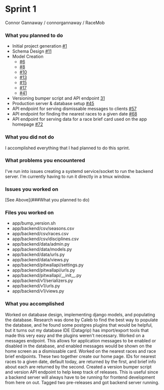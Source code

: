 # Sprint 1

Connor Gannaway / connorgannaway / RaceMob

### What you planned to do
- Initial project generation [#1](https://github.com/utk-cs340-fall23/RaceMob/issues/1)
- Schema Design [#11](https://github.com/utk-cs340-fall23/RaceMob/issues/11)
- Model Creation
  - [#6](https://github.com/utk-cs340-fall23/RaceMob/issues/6)
  - [#8](https://github.com/utk-cs340-fall23/RaceMob/issues/8)
  - [#10](https://github.com/utk-cs340-fall23/RaceMob/issues/10)
  - [#13](https://github.com/utk-cs340-fall23/RaceMob/issues/13)
  - [#15](https://github.com/utk-cs340-fall23/RaceMob/issues/15)
  - [#17](https://github.com/utk-cs340-fall23/RaceMob/issues/17)
  - [#41](https://github.com/utk-cs340-fall23/RaceMob/issues/41)
- Versioning bumper script and API endpoint [31](https://github.com/utk-cs340-fall23/RaceMob/issues/31)
- Production server & database setup [#45](https://github.com/utk-cs340-fall23/RaceMob/issues/57)
- API endpoint for serving dismissable messages to clients [#57](https://github.com/utk-cs340-fall23/RaceMob/issues/57)
- API endpoint for finding the nearest races to a given date [#68](https://github.com/utk-cs340-fall23/RaceMob/issues/68)
- API endpoint for serving data for a race brief card used on the app homepage [#72](https://github.com/utk-cs340-fall23/RaceMob/issues/72)

### What you did not do
I accomplished everything that I had planned to do this sprint.

### What problems you encountered
I've run into issues creating a systemd service/socket to run the backend server. I'm currently having to run it directly in a tmux window.

### Issues you worked on
[See Above](###What you planned to do)

### Files you worked on
- app/bump_version.sh
- app/backend/csv/seasons.csv
- app/backend/csv/races.csv
- app/backend/csv/disciplines.csv
- app/backend/data/admin.py
- app/backend/data/models.py
- app/backend/data/urls.py
- app/backend/data/views.py
- app/backend/pitwallapi/settings.py
- app/backend/pitwallapi/urls.py
- app/backend/pitwallapi/\_\_init\_\_.py
- app/backend/v1/serializers.py
- app/backend/v1/urls.py
- app/backend/v1/views.py

### What you accomplished
Worked on database design, implementing django models, and populating the database. Research was done by Caleb to find the best way to populate the database, and he found some postgres plugins that would be helpful, but it turns out my database IDE (Datagrip) has import/export tools that made this very easy and the plugins weren't necessary.
Worked on a messages endpoint. This allows for application messages to be enabled or disabled in the database, and enabled messages would be shown on the home screen as a dismissable card.
Worked on the nearest races and race brief endpoints. These two together create our home page. IDs for nearest races to a given date, default today, are returned by the first, and brief info about each are returned by the second.
Created a version bumper script and version API endpoint to help keep track of releases. This is useful since a backend server will always have to be running for frontend development from here on out. 
Tagged two pre-releases and got backend server running.